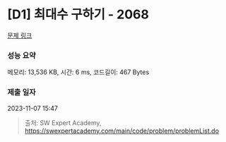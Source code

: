 # [D1] 최대수 구하기 - 2068 

[문제 링크](https://swexpertacademy.com/main/code/problem/problemDetail.do?contestProbId=AV5QQhbqA4QDFAUq) 

### 성능 요약

메모리: 13,536 KB, 시간: 6 ms, 코드길이: 467 Bytes

### 제출 일자

2023-11-07 15:47



> 출처: SW Expert Academy, https://swexpertacademy.com/main/code/problem/problemList.do